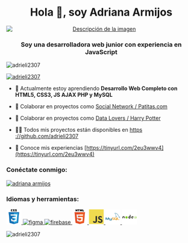 <h1 align="center">Hola 👋, soy Adriana Armijos</h1>
<div style="text-align: center;">
  <a href="https://github.com/adrieli2307/adrieli2307/assets/123612779/1920f1e6-f860-40cd-baad-9c9e39ae10ae">
    <img src="https://github.com/adrieli2307/adrieli2307/assets/123612779/1920f1e6-f860-40cd-baad-9c9e39ae10ae" alt="Descripción de la imagen" style="display: block; margin: 0 auto;">
  </a>
</div>


<h3 align="center">Soy una desarrolladora web junior con experiencia en JavaScript</h3>
<p align="left"> <img src="https://komarev.com/ghpvc/?username=adrieli2307&label=Profile%20views&color=0e75b6&style=flat" alt="adrieli2307" /> </p>

<p align="left"> <a href ="https://github.com/ryo-ma/github-profile-trofeo"><img src="https://github-perfil-trofeo.vercel.app/?username=adrieli2307" alt="adrieli2307" /></a> </p>

- 🌱 Actualmente estoy aprendiendo **Desarrollo Web Completo con HTML5, CSS3, JS AJAX PHP y MySQL**

- 👯 Colaborar en proyectos como [Social Network / Patitas.com](https://patitas-91318.web.app/)

- 👯 Colaborar en proyectos como [Data Lovers / Harry Potter](https://adrieli2307.github.io/DEV005-data-lovers/src/index.html)

- 👨‍💻 Todos mis proyectos están disponibles en [https ://github.com/adrieli2307](https://github.com/adrieli2307)

- 📄 Conoce mis experiencias [https://tinyurl.com/2eu3wwv4](https://tinyurl.com/2eu3wwv4)

<h3 align="left">Conéctate conmigo:</h3>
<p align="left">
<a href="https://linkedin.com/in/adriana armijos" target="blank"><img align= "center" src="https://raw.githubusercontent.com/rahuldkjain/github-profile-readme-generator/master/src/images/icons/Social/linked-in-alt.svg" alt="adriana armijos" alto="30" ancho="40" /></a>
</p>


<h3 align="left">Idiomas y herramientas:</h3>
<p align="left">
  <a href="https://www.w3schools.com/css/" target="_blank" rel="noreferrer">
    <img src="https://raw.githubusercontent.com/devicons/devicon/master/icons/css3/css3-original-wordmark.svg" alt="css3" width="40" height="40"/>
  </a>
  <a href="https://www.figma.com/" target="_blank" rel="noreferrer">
    <img src="https://www.vectorlogo.zone/logos/figma/figma-icon.svg" alt="figma" width="40" height="40"/>
  </a>
  <a href="https://firebase.google.com/" target="_blank" rel="noreferrer">
    <img src="https://www.vectorlogo.zone/logos/firebase/firebase-icon.svg" alt="firebase" width="40" height="40"/>
  </a>
  <a href="https://www.w3.org/html/" target="_blank" rel="noreferrer">
    <img src="https://raw.githubusercontent.com/devicons/devicon/master/icons/html5/html5-original-wordmark.svg" alt="html5" width="40" height="40"/>
  </a>
  <a href="https://developer.mozilla.org/en-US/docs/Web/JavaScript" target="_blank" rel="noreferrer">
    <img src="https://raw.githubusercontent.com/devicons/devicon/master/icons/javascript/javascript-original.svg" alt="javascript" width="40" height="40"/>
  </a>
  <a href="https://www.mysql.com/" target="_blank" rel="noreferrer">
    <img src="https://raw.githubusercontent.com/devicons/devicon/master/icons/mysql/mysql-original-wordmark.svg" alt="mysql" width="40" height="40"/>
  </a>
  <a href="https://nodejs.org" target="_blank" rel="noreferrer">
    <img src="https://raw.githubusercontent.com/devicons/devicon/master/icons/nodejs/nodejs-original-wordmark.svg" alt="nodejs" width="40" height="40"/>
  </a>
</p>

<p><img align="center" src="https://github-readme-stats.vercel.app/api/top-langs?username=adrieli2307&show_icons=true&locale=en&layout=compact" alt="adrieli2307" /> </p>

